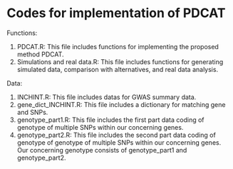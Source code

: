 # Codes for implementation of PDCAT 

Functions:
1. PDCAT.R: This file includes functions for implementing the proposed method PDCAT. 
2. Simulations and real data.R: This file includes functions for generating simulated data, comparison with alternatives, and real data analysis.

Data:
1. INCHINT.R: This file includes datas for GWAS summary data. 
2. gene_dict_INCHINT.R: This file includes a dictionary for matching gene and SNPs.
3. genotype_part1.R: This file includes the first part data coding of genotype of multiple SNPs within our concerning genes.
4. genotype_part2.R: This file includes the second part data coding of genotype of genotype of multiple SNPs within our concerning genes.
Our concerning genotype consists of genotype_part1 and genotype_part2.

